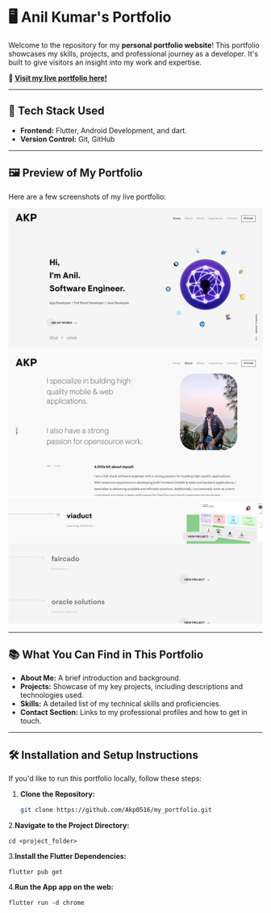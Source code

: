 # 🖥️ Anil Kumar's Portfolio
Welcome to the repository for my **personal portfolio website**! This portfolio showcases my skills, projects, and professional journey as a developer. It's built to give visitors an insight into my work and expertise.

**🔗 [Visit my live portfolio here!](https://anilkumar05.netlify.app/)**

---

## 🚀 Tech Stack Used
- **Frontend:** Flutter, Android Development, and dart.
- **Version Control:** Git, GitHub

---

## 🖼️ Preview of My Portfolio

Here are a few screenshots of my live portfolio:

![Screenshot 1](assets/screenshots/1.png)  
![Screenshot 2](assets/screenshots/2.png)  
![Screenshot 3](assets/screenshots/3.png)

---

## 📚 What You Can Find in This Portfolio
- **About Me:** A brief introduction and background.
- **Projects:** Showcase of my key projects, including descriptions and technologies used.
- **Skills:** A detailed list of my technical skills and proficiencies.
- **Contact Section:** Links to my professional profiles and how to get in touch.

---

## 🛠️ Installation and Setup Instructions
If you'd like to run this portfolio locally, follow these steps:

1. **Clone the Repository:**
   ```bash  
   git clone https://github.com/Akp0516/my_portfolio.git 
   
2.**Navigate to the Project Directory:**
    
    cd <project_folder> 

3.**Install the Flutter Dependencies:**

    flutter pub get 

4.**Run the App app on the web:**

    flutter run -d chrome  


